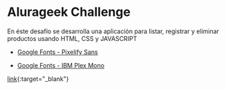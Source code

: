 # Alurageek Challenge

En éste desafío se desarrolla una aplicación para listar, registrar y eliminar productos usando HTML, CSS y JAVASCRIPT

- [Google  Fonts - Pixelify Sans](https://fonts.google.com/specimen/Pixelify+Sans?query=pixel)

- [Google  Fonts - IBM Plex Mono](https://fonts.google.com/specimen/IBM+Plex+Mono?query=ibm+plex+mono)

[link](url){:target="_blank"}